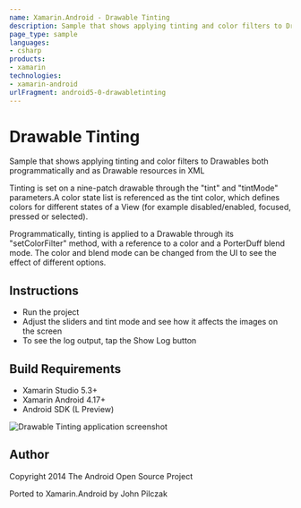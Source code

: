 ```yaml
---
name: Xamarin.Android - Drawable Tinting
description: Sample that shows applying tinting and color filters to Drawables both programmatically and as Drawable resources in XML Tinting is set on a...
page_type: sample
languages:
- csharp
products:
- xamarin
technologies:
- xamarin-android
urlFragment: android5-0-drawabletinting
---
```

# Drawable Tinting

Sample that shows applying tinting and color filters to Drawables both programmatically and as Drawable resources in XML

Tinting is set on a nine-patch drawable through the "tint" and "tintMode" parameters.A color state list is referenced as the tint color, which defines colors for different states of a View (for example disabled/enabled, focused, pressed or selected).

Programmatically, tinting is applied to a Drawable through its "setColorFilter" method, with a reference to a color and a PorterDuff blend mode. The color and blend mode can be changed from the UI to see the effect of different options.

## Instructions

* Run the project
* Adjust the sliders and tint mode and see how it affects the images on the screen
* To see the log output, tap the Show Log button

## Build Requirements
* Xamarin Studio 5.3+
* Xamarin Android 4.17+
* Android SDK (L Preview)

![Drawable Tinting application screenshot](Screenshots/Screenshot_2014-10-07-16-08-12.png "Drawable Tinting application screenshot")

## Author 
Copyright 2014 The Android Open Source Project

Ported to Xamarin.Android by John Pilczak
